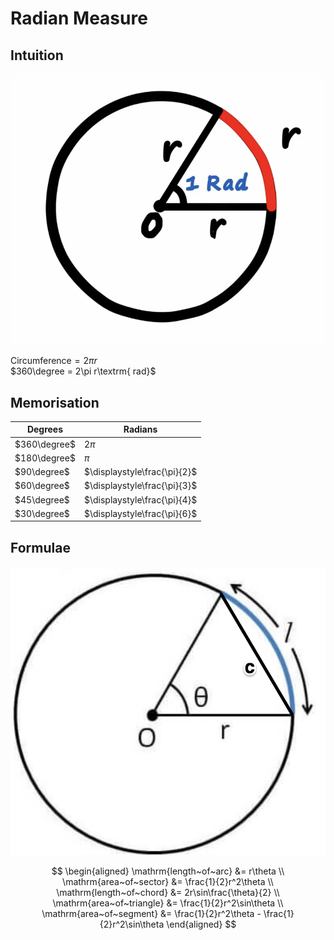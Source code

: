 # Radian Measure

## Intuition

![Radians](images/radians.png)

$\textrm{Circumference} = 2\pi r$ \
$360\degree = 2\pi r\textrm{ rad}$

## Memorisation

| Degrees      | Radians                      |
| ------------ | ---------------------------- |
| $360\degree$ | $\displaystyle2\pi$          |
| $180\degree$ | $\displaystyle\pi$           |
| $90\degree$  | $\displaystyle\frac{\pi}{2}$ |
| $60\degree$  | $\displaystyle\frac{\pi}{3}$ |
| $45\degree$  | $\displaystyle\frac{\pi}{4}$ |
| $30\degree$  | $\displaystyle\frac{\pi}{6}$ |

## Formulae

![Parts of a circle](images/parts-of-a-circle.png)

$$
\begin{aligned}
  \mathrm{length~of~arc} &= r\theta \\
  \mathrm{area~of~sector} &= \frac{1}{2}r^2\theta \\
  \mathrm{length~of~chord} &= 2r\sin\frac{\theta}{2} \\
  \mathrm{area~of~triangle} &= \frac{1}{2}r^2\sin\theta \\
  \mathrm{area~of~segment} &= \frac{1}{2}r^2\theta - \frac{1}{2}r^2\sin\theta
\end{aligned}
$$
